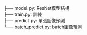   ├── model.py: ResNet模型結構  
  ├── train.py: 訓練  
  ├── predict.py: 單張圖像預測  
  └── batch_predict.py: batch圖像預測  
